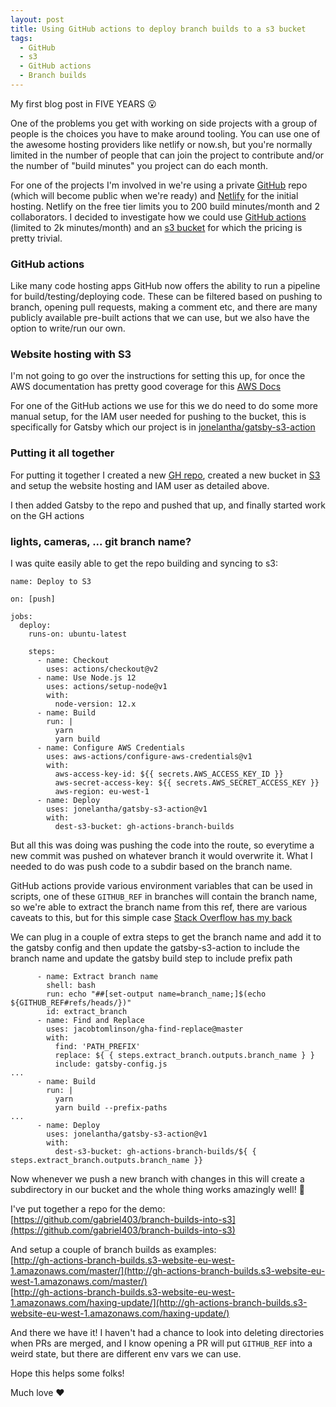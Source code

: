 ```yaml
---
layout: post
title: Using GitHub actions to deploy branch builds to a s3 bucket
tags:
  - GitHub
  - s3
  - GitHub actions
  - Branch builds
---
```


My first blog post in FIVE YEARS :open_mouth:

One of the problems you get with working on side projects with a group of people is the choices you have to make around tooling. You can use one of the awesome hosting providers like netlify or now.sh, but you're normally limited in the number of people that can join the project to contribute and/or the number of "build minutes" you project can do each month.

For one of the projects I'm involved in we're using a private [GitHub](https://github.com/) repo (which will become public when we're ready) and [Netlify](https://www.netlify.com/) for the initial hosting.
Netlify on the free tier limits you to 200 build minutes/month and 2 collaborators. I decided to investigate how we could use [GitHub actions](https://github.com/features/actions) (limited to 2k minutes/month) and an [s3 bucket](https://aws.amazon.com/s3/pricing/) for which the pricing is pretty trivial.

### GitHub actions

Like many code hosting apps GitHub now offers the ability to run a pipeline for build/testing/deploying code. These can be filtered based on pushing to branch, opening pull requests, making a comment etc, and there are many publicly available pre-built actions that we can use, but we also have the option to write/run our own.

### Website hosting with S3

I'm not going to go over the instructions for setting this up, for once the AWS documentation has pretty good coverage for this [AWS Docs](https://docs.aws.amazon.com/AmazonS3/latest/dev/HowDoIWebsiteConfiguration.html)

For one of the GitHub actions we use for this we do need to do some more manual setup, for the IAM user needed for pushing to the bucket, this is specifically for Gatsby which our project is in [jonelantha/gatsby-s3-action](https://github.com/jonelantha/gatsby-s3-action#notes)

### Putting it all together

For putting it together I created a new [GH repo](https://github.com/gabriel403/branch-builds-into-s3), created a new bucket in [S3](http://gh-actions-branch-builds.s3-website-eu-west-1.amazonaws.com) and setup the website hosting and IAM user as detailed above.

I then added Gatsby to the repo and pushed that up, and finally started work on the GH actions

### lights, cameras, ... git branch name?

I was quite easily able to get the repo building and syncing to s3:

```
name: Deploy to S3

on: [push]

jobs:
  deploy:
    runs-on: ubuntu-latest

    steps:
      - name: Checkout
        uses: actions/checkout@v2
      - name: Use Node.js 12
        uses: actions/setup-node@v1
        with:
          node-version: 12.x
      - name: Build
        run: |
          yarn
          yarn build
      - name: Configure AWS Credentials
        uses: aws-actions/configure-aws-credentials@v1
        with:
          aws-access-key-id: ${{ secrets.AWS_ACCESS_KEY_ID }}
          aws-secret-access-key: ${{ secrets.AWS_SECRET_ACCESS_KEY }}
          aws-region: eu-west-1
      - name: Deploy
        uses: jonelantha/gatsby-s3-action@v1
        with:
          dest-s3-bucket: gh-actions-branch-builds

```

But all this was doing was pushing the code into the route, so everytime a new commit was pushed on whatever branch it would overwrite it. What I needed to do was push code to a subdir based on the branch name.

GitHub actions provide various environment variables that can be used in scripts, one of these `GITHUB_REF` in branches will contain the branch name, so we're able to extract the branch name from this ref, there are various caveats to this, but for this simple case [Stack Overflow has my back](https://stackoverflow.com/questions/58033366/how-to-get-current-branch-within-github-actions)

We can plug in a couple of extra steps to get the branch name and add it to the gatsby config and then update the gatsby-s3-action to include the branch name and update the gatsby build step to include prefix path

```
      - name: Extract branch name
        shell: bash
        run: echo "##[set-output name=branch_name;]$(echo ${GITHUB_REF#refs/heads/})"
        id: extract_branch
      - name: Find and Replace
        uses: jacobtomlinson/gha-find-replace@master
        with:
          find: 'PATH_PREFIX'
          replace: ${ { steps.extract_branch.outputs.branch_name } }
          include: gatsby-config.js
...
      - name: Build
        run: |
          yarn
          yarn build --prefix-paths
...
      - name: Deploy
        uses: jonelantha/gatsby-s3-action@v1
        with:
          dest-s3-bucket: gh-actions-branch-builds/${ { steps.extract_branch.outputs.branch_name }}
```

Now whenever we push a new branch with changes in this will create a subdirectory in our bucket and the whole thing works amazingly well! :tada:

I've put together a repo for the demo:  
[https://github.com/gabriel403/branch-builds-into-s3](https://github.com/gabriel403/branch-builds-into-s3)

And setup a couple of branch builds as examples:  
[http://gh-actions-branch-builds.s3-website-eu-west-1.amazonaws.com/master/](http://gh-actions-branch-builds.s3-website-eu-west-1.amazonaws.com/master/)  
[http://gh-actions-branch-builds.s3-website-eu-west-1.amazonaws.com/haxing-update/](http://gh-actions-branch-builds.s3-website-eu-west-1.amazonaws.com/haxing-update/)

And there we have it! I haven't had a chance to look into deleting directories when PRs are merged, and I know opening a PR will put `GITHUB_REF` into a weird state, but there are different env vars we can use.

Hope this helps some folks!

Much love :heart:
